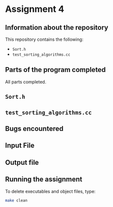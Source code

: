# Assignment 4

## Information about the repository

This repository contains the following:
- `Sort.h`
- `test_sorting_algorithms.cc`

## Parts of the program completed

All parts completed.

`Sort.h`
-

`test_sorting_algorithms.cc`
-

## Bugs encountered

## Input File

## Output file

## Running the assignment

To delete executables and object files, type:

```bash
make clean
```
